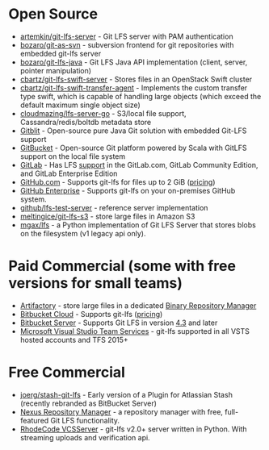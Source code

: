 # Open Source
* [artemkin/git-lfs-server](https://github.com/artemkin/git-lfs-server) - Git LFS server with PAM authentication
* [bozaro/git-as-svn](https://github.com/bozaro/git-as-svn) - subversion frontend for git repositories with embedded git-lfs server
* [bozaro/git-lfs-java](https://github.com/bozaro/git-lfs-java/) - Git LFS Java API implementation (client, server, pointer manipulation)
* [cbartz/git-lfs-swift-server](https://github.com/cbartz/git-lfs-swift-server) - Stores files in an OpenStack Swift cluster
* [cbartz/git-lfs-swift-transfer-agent](https://github.com/cbartz/git-lfs-swift-transfer-agent) - Implements the custom transfer type swift, which is capable of handling large objects (which exceed the default maximum single object size)
* [cloudmazing/lfs-server-go](https://github.com/cloudmazing/lfs-server-go) - S3/local file support, Cassandra/redis/boltdb metadata store
* [Gitblit](http://gitblit.com/) - Open-source pure Java Git solution with embedded Git-LFS support
* [GitBucket](https://github.com/gitbucket/gitbucket/) - Open-source Git platform powered by Scala with GitLFS support on the local file system
* [GitLab](https://gitlab.com) - Has LFS [support](https://about.gitlab.com/2015/11/23/announcing-git-lfs-support-in-gitlab/) in the GitLab.com, GitLab Community Edition, and GitLab Enterprise Edition
* [GitHub.com](https://github.com/) - Supports git-lfs for files up to 2 GiB \([pricing](https://github.com/pricing)\)
* [GitHub Enterprise](https://enterprise.github.com) - Supports git-lfs on your on-premises GitHub system.
* [github/lfs-test-server](https://github.com/github/lfs-test-server) - reference server implementation
* [meltingice/git-lfs-s3](https://github.com/meltingice/git-lfs-s3) - store large files in Amazon S3
* [mgax/lfs](https://github.com/mgax/lfs) - a Python implementation of Git LFS Server that stores blobs on the filesystem (v1 legacy api only).

# Paid Commercial (some with free versions for small teams)
* [Artifactory](http://www.jfrog.com/artifactory/features/#addon-git-lfs) - store large files in a dedicated [Binary Repository Manager](https://en.wikipedia.org/wiki/Binary_repository_manager)
* [Bitbucket Cloud](https://bitbucket.org/product/) - Supports git-lfs \([pricing](https://bitbucket.org/product/pricing?tab=host-in-the-cloud)\)
* [Bitbucket Server](https://bitbucket.org/product/server) - Supports Git LFS in version [4.3](https://confluence.atlassian.com/display/BitbucketServer/Bitbucket+Server+4.3+release+notes) and later
* [Microsoft Visual Studio Team Services](https://www.visualstudio.com/team-services/) - git-lfs supported in all VSTS hosted accounts and TFS 2015+

# Free Commercial
* [joerg/stash-git-lfs](https://github.com/joerg/stash-git-lfs) - Early version of a Plugin for Atlassian Stash (recently rebranded as BitBucket Server)
* [Nexus Repository Manager](https://books.sonatype.com/nexus-book/reference3/gitlfs.html) - a repository manager with free, full-featured Git LFS functionality.
* [RhodeCode VCSServer](https://code.rhodecode.com/rhodecode-vcsserver) - git-lfs v2.0+ server written in Python. With streaming uploads and verification api. 


